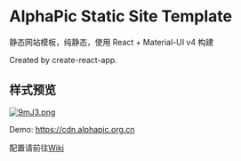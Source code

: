 # AlphaPic Static Site Template

静态网站模板，纯静态，使用 React + Material-UI v4 构建

Created by create-react-app.

## 样式预览

[![9mJ3.png](https://q1.a1pic.cn/9mJ3.png)](https://www.alphapic.org.cn/p/9mJ3)

Demo: <https://cdn.alphapic.org.cn>

配置请前往[Wiki](https://github.com/AlphaPic-Storage/Static-Site-Template/wiki)